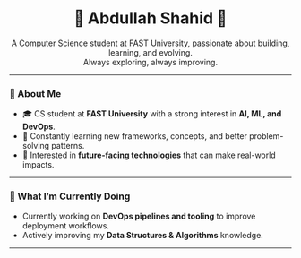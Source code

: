 <h1 align="center">👾 Abdullah Shahid 👾</h1>

<p align="center">
  A Computer Science student at FAST University, passionate about building, learning, and evolving.<br>
  Always exploring, always improving.
</p>

---

### 🚀 About Me
- 🎓 CS student at **FAST University** with a strong interest in **AI, ML, and DevOps**.
- 🧠 Constantly learning new frameworks, concepts, and better problem-solving patterns.
- 🌌 Interested in **future-facing technologies** that can make real-world impacts.

---

### 🧩 What I’m Currently Doing
- Currently working on **DevOps pipelines and tooling** to improve deployment workflows.
- Actively improving my **Data Structures & Algorithms** knowledge.


---
